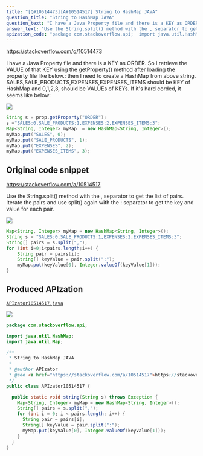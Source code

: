 ```yaml
---
title: "[Q#10514473][A#10514517] String to HashMap JAVA"
question_title: "String to HashMap JAVA"
question_text: "I have a Java Property file and there is a KEY as ORDER. So I retrieve the VALUE of that KEY using the getProperty() method after loading the property file like below.: then I need to create a HashMap from above string. SALES,SALE_PRODUCTS,EXPENSES,EXPENSES_ITEMS should be KEY of HashMap  and 0,1,2,3, should be VALUEs of KEYs. If it's hard corded, it seems like below:"
answer_text: "Use the String.split() method with the , separator to get the list of pairs. Iterate the pairs and use split() again with the : separator to get the key and value for each pair."
apization_code: "package com.stackoverflow.api;  import java.util.HashMap; import java.util.Map;  /**  * String to HashMap JAVA  *  * @author APIzator  * @see <a href=\"https://stackoverflow.com/a/10514517\">https://stackoverflow.com/a/10514517</a>  */ public class APIzator10514517 {    public static void string(String s) throws Exception {     Map<String, Integer> myMap = new HashMap<String, Integer>();     String[] pairs = s.split(\",\");     for (int i = 0; i < pairs.length; i++) {       String pair = pairs[i];       String[] keyValue = pair.split(\":\");       myMap.put(keyValue[0], Integer.valueOf(keyValue[1]));     }   } }"
---
```


https://stackoverflow.com/q/10514473

I have a Java Property file and there is a KEY as ORDER. So I retrieve the VALUE of that KEY using the getProperty() method after loading the property file like below.:
then
I need to create a HashMap from above string. SALES,SALE_PRODUCTS,EXPENSES,EXPENSES_ITEMS should be KEY of HashMap  and 0,1,2,3, should be VALUEs of KEYs.
If it&#x27;s hard corded, it seems like below:


<div class="code-logo"><img src="/stackoverflow.png" /></div>

```java
String s = prop.getProperty("ORDER");
s ="SALES:0,SALE_PRODUCTS:1,EXPENSES:2,EXPENSES_ITEMS:3";
Map<String, Integer> myMap  = new HashMap<String, Integer>();
myMap.put("SALES", 0);
myMap.put("SALE_PRODUCTS", 1);
myMap.put("EXPENSES", 2);
myMap.put("EXPENSES_ITEMS", 3);
```


## Original code snippet

https://stackoverflow.com/a/10514517

Use the String.split() method with the , separator to get the list of pairs. Iterate the pairs and use split() again with the : separator to get the key and value for each pair.

<div class="code-logo"><img src="/stackoverflow.png" /></div>

```java
Map<String, Integer> myMap = new HashMap<String, Integer>();
String s = "SALES:0,SALE_PRODUCTS:1,EXPENSES:2,EXPENSES_ITEMS:3";
String[] pairs = s.split(",");
for (int i=0;i<pairs.length;i++) {
    String pair = pairs[i];
    String[] keyValue = pair.split(":");
    myMap.put(keyValue[0], Integer.valueOf(keyValue[1]));
}
```

## Produced APIzation

[`APIzator10514517.java`](https://github.com/blind-papers/apization-temp-data/raw/main/search/APIzator10514517.java)

<div class="code-logo"><img src="/apizator.png" /></div>

```java
package com.stackoverflow.api;

import java.util.HashMap;
import java.util.Map;

/**
 * String to HashMap JAVA
 *
 * @author APIzator
 * @see <a href="https://stackoverflow.com/a/10514517">https://stackoverflow.com/a/10514517</a>
 */
public class APIzator10514517 {

  public static void string(String s) throws Exception {
    Map<String, Integer> myMap = new HashMap<String, Integer>();
    String[] pairs = s.split(",");
    for (int i = 0; i < pairs.length; i++) {
      String pair = pairs[i];
      String[] keyValue = pair.split(":");
      myMap.put(keyValue[0], Integer.valueOf(keyValue[1]));
    }
  }
}

```